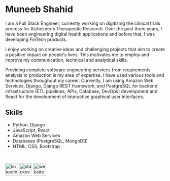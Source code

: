 # Muneeb Shahid

I am a Full Stack Engineer, currently working on digitizing the clinical trials process for Alzheimer's Therapeutic Research. Over the past three years, I have been engineering digital health applications and before that, I was developing FinTech products.

I enjoy working on creative ideas and challenging projects that aim to create a positive impact on people's lives. This motivates me to employ and improve my communication, technical and analytical skills.

Providing complete software engineering services from requirements analysis to production is my area of expertise. I have used various tools and technologies throughout my career. 
Currently, I am using Amazon Web Services, Django, Django REST framework, and PostgreSQL for backend infrastructure (ETL pipelines, APIs, Database, DevOps) development and React for the development of interactive graphical user interfaces.

## Skills
* Python, Django
* JavaScript, React
* Amazon Web Services
* Databases (PostgreSQL, MongoDB)
* HTML, CSS, Bootstrap

<br>

[<img src='https://cdn.jsdelivr.net/npm/simple-icons@3.0.1/icons/linkedin.svg' alt='linkedin' height='40'>](https://www.linkedin.com/in/muneeb-shahid-87b825117/)  [<img src='https://cdn.jsdelivr.net/npm/simple-icons@3.0.1/icons/stackoverflow.svg' alt='stackoverflow' height='40'>](https://stackoverflow.com/users/5891351/muneeb-shahid) [<img src='https://cdn.jsdelivr.net/npm/simple-icons@3.0.1/icons/icloud.svg' alt='website' height='40'>](https://muneebshahid.com/)

<br>

<!-- ![GitHub stats](https://github-readme-stats.vercel.app/api?username=muneeb706&show_icons=true)   -->

